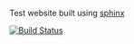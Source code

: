 Test website built using [sphinx](http://www.sphinx-doc.org/) 

[![Build Status](https://travis-ci.org/Cloudry/sphinx.svg?branch=master)](https://travis-ci.org/Cloudry/sphinx)
